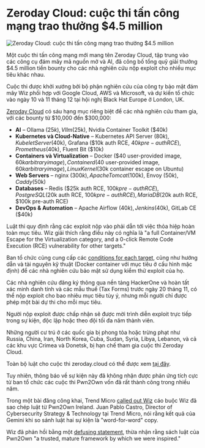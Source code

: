 # Zeroday Cloud: cuộc thi tấn công mạng trao thưởng $4.5 million

![Zeroday Cloud: cuộc thi tấn công mạng trao thưởng $4.5 million](https://www.bleepstatic.com/content/hl-images/2025/10/06/logo.jpg)

Một cuộc thi tấn công mạng mới mang tên Zeroday Cloud, tập trung vào các công cụ đám mây mã nguồn mở và AI, đã công bố tổng quỹ giải thưởng $4.5 million tiền bounty cho các nhà nghiên cứu nộp exploit cho nhiều mục tiêu khác nhau.

Cuộc thi được khởi xướng bởi bộ phận nghiên cứu của công ty bảo mật đám mây Wiz phối hợp với Google Cloud, AWS và Microsoft, và dự kiến tổ chức vào ngày 10 và 11 tháng 12 tại hội nghị Black Hat Europe ở London, UK.

[Zeroday Cloud](http://www.zeroday.cloud/) có sáu hạng mục riêng biệt để các nhà nghiên cứu tham gia, với các bounty từ $10,000 đến $300,000:

* **AI** – Ollama ($25k), Vllm ($25k), Nvidia Container Toolkit ($40k)
* **Kubernetes và Cloud-Native** – Kubernetes API Server ($80k), Kubelet Server ($40k), Grafana ($10k auth RCE, $40k pre-auth RCE), Prometheus ($40k), Fluent Bit ($10k)
* **Containers và Virtualization** – Docker ($40 user-provided image, $60k arbitrary image), Containerd ($40 user-provided image, $60k arbitrary image), Linux Kernel ($30k container escape on Ubuntu)
* **Web Servers** – nginx ($300k), Apache Tomcat ($100k), Envoy ($50k), Caddy ($50k)
* **Databases** – Redis ($25k auth RCE, $100k pre-auth RCE), PostgreSQL ($20k auth RCE, $100k pre-auth RCE), MariaDB ($20k auth RCE, $100k pre-auth RCE)
* **DevOps & Automation** – Apache Airflow ($40k), Jenkins ($40k), GitLab CE ($40k)

Luật thi quy định rằng các exploit nộp vào phải dẫn tới việc thỏa hiệp hoàn toàn mục tiêu. Wiz giải thích rằng điều này có nghĩa là "a full Container/VM Escape for the Virtualization category, and a 0-click Remote Code Execution (RCE) vulnerability for other targets."

Ban tổ chức cũng cung cấp các [conditions for each target](http://github.com/wiz-sec-public/zeroday-cloud-2025), cũng như hướng dẫn và tài nguyên kỹ thuật (Docker container với mục tiêu ở cấu hình mặc định) để các nhà nghiên cứu bảo mật sử dụng kiểm thử exploit của họ.

Các nhà nghiên cứu đăng ký thông qua nền tảng HackerOne và hoàn tất xác minh danh tính và các mẫu thuế (Tax Forms) trước ngày 20 tháng 11, có thể nộp exploit cho bao nhiêu mục tiêu tùy ý, nhưng mỗi người chỉ được phép một bài dự thi cho mỗi mục tiêu.

Người nộp exploit được chấp nhận sẽ được mời trình diễn exploit trực tiếp trong sự kiện, độc lập hoặc theo đội tối đa năm thành viên.

Những người cư trú ở các quốc gia bị phong tỏa hoặc trừng phạt như Russia, China, Iran, North Korea, Cuba, Sudan, Syria, Libya, Lebanon, và cả các khu vực Crimea và Donetsk, bị hạn chế tham gia cuộc thi Zeroday Cloud.

Toàn bộ luật cho cuộc thi zeroday.cloud có thể được xem [tại đây](https://www.zeroday.cloud/rules).

Tuy nhiên, thông báo về sự kiện này đã không nhận được phản ứng tích cực từ ban tổ chức các cuộc thi Pwn2Own vốn đã rất thành công trong nhiều năm.

Trong một bài đăng công khai, Trend Micro [called out Wiz](https://www.linkedin.com/posts/trend-micro%5Fzeroday-cloud-cloud-security-hacking-competition-activity-7379280371676479488-q3bB?utm%5Fsource=share&utm%5Fmedium=member%5Fdesktop&rcm=ACoAAAq9GN8BFZwqjlHinmMEs4Drc4jOYzu2adM) cáo buộc Wiz đã sao chép luật từ Pwn2Own Ireland. Juan Pablo Castro, Director of Cybersecurity Strategy & Technology tại Trend Micro, nói rằng kết quả của Gemini khi so sánh luật hai sự kiện là "word-for-word" copy.

Wiz đã phản hồi bằng một [defusing statement](https://www.linkedin.com/feed/update/urn:li:activity:7378846266895790080?commentUrn=urn%3Ali%3Acomment%3A%28activity%3A7378846266895790080%2C7379330526891085824%29&replyUrn=urn%3Ali%3Acomment%3A%28activity%3A7378846266895790080%2C7379865041333841920%29&dashCommentUrn=urn%3Ali%3Afsd%5Fcomment%3A%287379330526891085824%2Curn%3Ali%3Aactivity%3A7378846266895790080%29&dashReplyUrn=urn%3Ali%3Afsd%5Fcomment%3A%287379865041333841920%2Curn%3Ali%3Aactivity%3A7378846266895790080%29), thừa nhận rằng sách luật của Pwn2Own "a trusted, mature framework by which we were inspired."